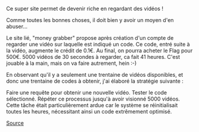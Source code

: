 Ce super site permet de devenir riche en regardant des vidéos !

Comme toutes les bonnes choses, il doit bien y avoir un moyen d'en abuser...

Le site lié, "money grabber" propose après création d'un compte de regarder une vidéo sur laquelle est indiqué un code. Ce code, entré suite à la vidéo, augmente le crédit de 0.1€. Au final, on pourra acheter le Flag pour 500€.
5000 vidéos de 30 secondes à regarder, ca fait 41 heures. C'est jouable à la main, mais on va faire autrement, hein :-)

En observant qu'il y a seulement une trentaine de vidéos disponibles, et donc une trentaine de codes à obtenir, j'ai élaboré la stratégie suivante :

Faire une requête pour obtenir une nouvelle vidéo.
Tester le code sélectionné.
Répéter ce processus jusqu'à avoir visionné 5000 vidéos.
Cette tâche était particulièrement ardue car le système se réinitialisait toutes les heures, nécessitant ainsi un code extrêmement optimisé.

[Source](https://github.com/VUIBERTAlexis/CTF-Writeups/blob/main/DGHack_2024_writeups/Infinite%20Money/script.py)
